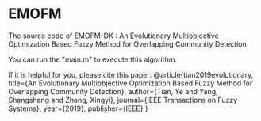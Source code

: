 # EMOFM
The source code of EMOFM-DK : An Evolutionary Multiobjective Optimization Based Fuzzy Method for Overlapping Community Detection

You can run the "main.m" to execute this algorithm. 

If it is helpful for you, please cite this paper:
@article{tian2019evolutionary,
  title={An Evolutionary Multiobjective Optimization Based Fuzzy Method for Overlapping Community Detection},
  author={Tian, Ye and Yang, Shangshang and Zhang, Xingyi},
  journal={IEEE Transactions on Fuzzy Systems},
  year={2019},
  publisher={IEEE}
}
